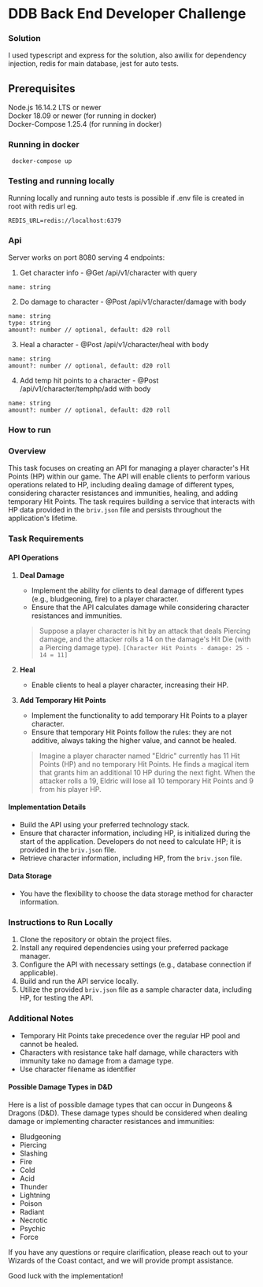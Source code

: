 # DDB Back End Developer Challenge

### Solution 
I used typescript and express for the solution, also awilix for dependency injection, redis for main database, jest for auto tests.

## Prerequisites

Node.js 16.14.2 LTS or newer  
Docker 18.09 or newer (for running in docker)  
Docker-Compose 1.25.4 (for running in docker)

### Running in docker

```
 docker-compose up
```

### Testing and running locally
Running locally and running auto tests is possible if .env file is created in root with redis url eg.
```
REDIS_URL=redis://localhost:6379 
```

### Api

Server works on port 8080 serving 4 endpoints:

1. Get character info - @Get /api/v1/character with query
```
name: string
```

2. Do damage to character - @Post /api/v1/character/damage with body
```
name: string
type: string
amount?: number // optional, default: d20 roll
```

3. Heal a character - @Post /api/v1/character/heal with body
```
name: string
amount?: number // optional, default: d20 roll
```


4. Add temp hit points to a character - @Post /api/v1/character/temphp/add with body
```
name: string
amount?: number // optional, default: d20 roll
```

### How to run

### Overview
This task focuses on creating an API for managing a player character's Hit Points (HP) within our game. The API will enable clients to perform various operations related to HP, including dealing damage of different types, considering character resistances and immunities, healing, and adding temporary Hit Points. The task requires building a service that interacts with HP data provided in the `briv.json` file and persists throughout the application's lifetime.

### Task Requirements

#### API Operations
1. **Deal Damage**
    - Implement the ability for clients to deal damage of different types (e.g., bludgeoning, fire) to a player character.
    - Ensure that the API calculates damage while considering character resistances and immunities.

    > Suppose a player character is hit by an attack that deals Piercing damage, and the attacker rolls a 14 on the damage's Hit Die (with a Piercing damage type). `[Character Hit Points - damage: 25 - 14 = 11]`

2. **Heal**
    - Enable clients to heal a player character, increasing their HP.

3. **Add Temporary Hit Points**
    - Implement the functionality to add temporary Hit Points to a player character.
    - Ensure that temporary Hit Points follow the rules: they are not additive, always taking the higher value, and cannot be healed.

    > Imagine a player character named "Eldric" currently has 11 Hit Points (HP) and no temporary Hit Points. He finds a magical item that grants him an additional 10 HP during the next fight. When the attacker rolls a 19, Eldric will lose all 10 temporary Hit Points and 9 from his player HP.

#### Implementation Details
- Build the API using your preferred technology stack.
- Ensure that character information, including HP, is initialized during the start of the application. Developers do not need to calculate HP; it is provided in the `briv.json` file.
- Retrieve character information, including HP, from the `briv.json` file.


#### Data Storage
- You have the flexibility to choose the data storage method for character information.

### Instructions to Run Locally
1. Clone the repository or obtain the project files.
2. Install any required dependencies using your preferred package manager.
3. Configure the API with necessary settings (e.g., database connection if applicable).
4. Build and run the API service locally.
5. Utilize the provided `briv.json` file as a sample character data, including HP, for testing the API.

### Additional Notes
- Temporary Hit Points take precedence over the regular HP pool and cannot be healed.
- Characters with resistance take half damage, while characters with immunity take no damage from a damage type.
- Use character filename as identifier

#### Possible Damage Types in D&D
Here is a list of possible damage types that can occur in Dungeons & Dragons (D&D). These damage types should be considered when dealing damage or implementing character resistances and immunities:
- Bludgeoning
- Piercing
- Slashing
- Fire
- Cold
- Acid
- Thunder
- Lightning
- Poison
- Radiant
- Necrotic
- Psychic
- Force

If you have any questions or require clarification, please reach out to your Wizards of the Coast contact, and we will provide prompt assistance.

Good luck with the implementation!
